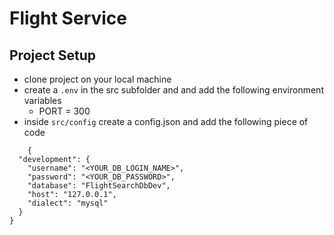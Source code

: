 # Flight Service

## Project Setup

- clone project on your local machine
- create a `.env` in the src subfolder and and add the following environment variables
    - PORT = 300
- inside `src/config` create a config.json and add the following piece of code
```
    {
  "development": {
    "username": "<YOUR_DB_LOGIN_NAME>",
    "password": "<YOUR_DB_PASSWORD>",
    "database": "FlightSearchDbDev",
    "host": "127.0.0.1",
    "dialect": "mysql"
  }
}

```
